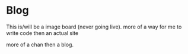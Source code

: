 # Blog

This is/will be a image board (never going live). more of a way for me to write code then an actual site

more of a chan then a blog. 